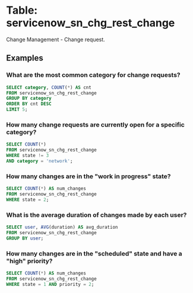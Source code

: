 # Table: servicenow_sn_chg_rest_change

Change Management - Change request.

## Examples

### What are the most common category for change requests?
```sql
SELECT category, COUNT(*) AS cnt 
FROM servicenow_sn_chg_rest_change 
GROUP BY category 
ORDER BY cnt DESC 
LIMIT 5;
```

### How many change requests are currently open for a specific category?
```sql
SELECT COUNT(*) 
FROM servicenow_sn_chg_rest_change 
WHERE state != 3 
AND category = 'network';
```

### How many changes are in the "work in progress" state?

```sql
SELECT COUNT(*) AS num_changes
FROM servicenow_sn_chg_rest_change
WHERE state = 2;
```

### What is the average duration of changes made by each user?

```sql
SELECT user, AVG(duration) AS avg_duration
FROM servicenow_sn_chg_rest_change
GROUP BY user;
```

### How many changes are in the "scheduled" state and have a "high" priority?

```sql
SELECT COUNT(*) AS num_changes
FROM servicenow_sn_chg_rest_change
WHERE state = 1 AND priority = 2;
```
